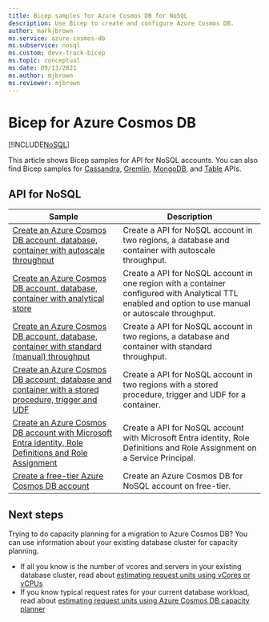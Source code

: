 ```yaml
---
title: Bicep samples for Azure Cosmos DB for NoSQL
description: Use Bicep to create and configure Azure Cosmos DB.
author: markjbrown
ms.service: azure-cosmos-db
ms.subservice: nosql
ms.custom: devx-track-bicep
ms.topic: conceptual
ms.date: 09/13/2021
ms.author: mjbrown
ms.reviewer: mjbrown
---
```


# Bicep for Azure Cosmos DB

[!INCLUDE[NoSQL](../includes/appliesto-nosql.md)]

This article shows Bicep samples for API for NoSQL accounts. You can also find Bicep samples for [Cassandra](../cassandra/manage-with-bicep.md), [Gremlin](../graph/manage-with-bicep.md), [MongoDB](../mongodb/manage-with-bicep.md), and [Table](../table/manage-with-bicep.md) APIs.

## API for NoSQL

|**Sample**|**Description**|
|---|---|
|[Create an Azure Cosmos DB account, database, container with autoscale throughput](manage-with-bicep.md#create-autoscale) | Create a API for NoSQL account in two regions, a database and container with autoscale throughput. |
|[Create an Azure Cosmos DB account, database, container with analytical store](manage-with-bicep.md#create-analytical-store) | Create a API for NoSQL account in one region with a container configured with Analytical TTL enabled and option to use manual or autoscale throughput. |
|[Create an Azure Cosmos DB account, database, container with standard (manual) throughput](manage-with-bicep.md#create-manual) | Create a API for NoSQL account in two regions, a database and container with standard throughput. |
|[Create an Azure Cosmos DB account, database and container with a stored procedure, trigger and UDF](manage-with-bicep.md#create-sproc) | Create a API for NoSQL account in two regions with a stored procedure, trigger and UDF for a container. |
|[Create an Azure Cosmos DB account with Microsoft Entra identity, Role Definitions and Role Assignment](manage-with-bicep.md#create-rbac) | Create a API for NoSQL account with Microsoft Entra identity, Role Definitions and Role Assignment on a Service Principal. |
|[Create a free-tier Azure Cosmos DB account](manage-with-bicep.md#free-tier) |  Create an Azure Cosmos DB for NoSQL account on free-tier. |

## Next steps

Trying to do capacity planning for a migration to Azure Cosmos DB? You can use information about your existing database cluster for capacity planning.

* If all you know is the number of vcores and servers in your existing database cluster, read about [estimating request units using vCores or vCPUs](../convert-vcore-to-request-unit.md)
* If you know typical request rates for your current database workload, read about [estimating request units using Azure Cosmos DB capacity planner](estimate-ru-with-capacity-planner.md)
